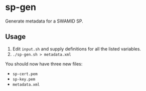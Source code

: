 # sp-gen

Generate metadata for a SWAMID SP.

## Usage

1. Edit `input.sh` and supply definitions for all the listed variables.
2. `./sp-gen.sh > metadata.xml`

You should now have three new files:

- `sp-cert.pem`
- `sp-key.pem`
- `metadata.xml`
